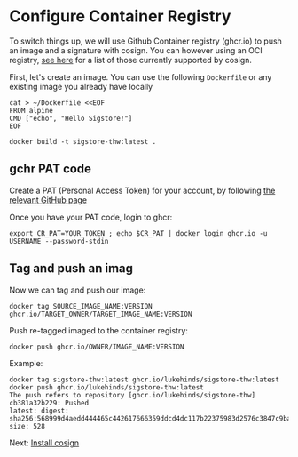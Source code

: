 # Configure Container Registry

To switch things up, we will use Github Container registry (ghcr.io)
to push an image and a signature with cosign. You can however
using an OCI registry, [see here](https://github.com/sigstore/cosign#registry-support) 
for a list of those currently supported by cosign.

First, let's create an image. You can use the following `Dockerfile` or any existing image
you already have locally

```
cat > ~/Dockerfile <<EOF
FROM alpine
CMD ["echo", "Hello Sigstore!"]
EOF
```

```
docker build -t sigstore-thw:latest .
```

## gchr PAT code

Create a PAT (Personal Access Token) for your account, by following
[the relevant GitHub page](https://docs.github.com/en/github/authenticating-to-github/keeping-your-account-and-data-secure/creating-a-personal-access-token)

Once you have your PAT code, login to ghcr:

```
export CR_PAT=YOUR_TOKEN ; echo $CR_PAT | docker login ghcr.io -u USERNAME --password-stdin
```

## Tag and push an imag

Now we can tag and push our image:

```
docker tag SOURCE_IMAGE_NAME:VERSION ghcr.io/TARGET_OWNER/TARGET_IMAGE_NAME:VERSION
```

Push re-tagged imaged to the container registry:

```
docker push ghcr.io/OWNER/IMAGE_NAME:VERSION
```

Example:

```
docker tag sigstore-thw:latest ghcr.io/lukehinds/sigstore-thw:latest
docker push ghcr.io/lukehinds/sigstore-thw:latest
The push refers to repository [ghcr.io/lukehinds/sigstore-thw]
cb381a32b229: Pushed 
latest: digest: sha256:568999d4aedd444465c442617666359ddcd4dc117b22375983d2576c3847c9ba size: 528
```

Next: [Install cosign](09-cosign.md)
